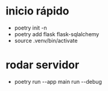 # inicio rápido
- poetry init -n
- poetry add flask flask-sqlalchemy
- source .venv/bin/activate

# rodar servidor
- poetry run --app main run --debug

